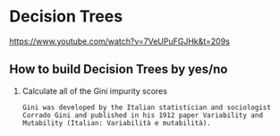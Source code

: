 # Decision Trees

https://www.youtube.com/watch?v=7VeUPuFGJHk&t=209s

## How to build Decision Trees by yes/no

1. Calculate all of the Gini impurity scores
    ```
    Gini was developed by the Italian statistician and sociologist Corrado Gini and published in his 1912 paper Variability and Mutability (Italian: Variabilità e mutabilità).
    ```
   